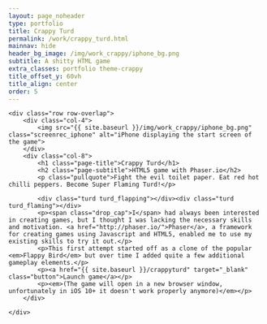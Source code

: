 ```yaml
---
layout: page_noheader
type: portfolio
title: Crappy Turd
permalink: /work/crappy_turd.html
mainnav: hide
header_bg_image: /img/work_crappy/iphone_bg.png
subtitle: A shitty HTML game 
extra_classes: portfolio theme-crappy
title_offset_y: 60vh
title_align: center
order: 5
---
```


<div class="wrapper">	

	<div class="row row-overlap">
		<div class="col-4">		
			<img src="{{ site.baseurl }}/img/work_crappy/iphone_bg.png" class="screenrec_iphone" alt="iPhone displaying the start screen of the game">						
		</div>
		<div class="col-8">
			<h1 class="page-title">Crappy Turd</h1>
			<h2 class="page-subtitle">HTML5 game with Phaser.io</h2>
			<p class="pullquote">Fight the evil toilet paper. Eat red hot chilli peppers. Become Super Flaming Turd!</p>
			
			<div class="turd turd_flapping"></div><div class="turd turd_flaming"></div>
			<p><span class="drop_cap">I</span> had always been interested in creating games, but I thought I was lacking the necessary skills and motivation. <a href="http://phaser.io/">Phaser</a>, a framework for creating games using Javascript and HTML5, enabled me to use my existing skills to try it out.</p>
			<p>This first attempt started off as a clone of the popular <em>Flappy Bird</em> but over time I added quite a few additional gameplay elements.</p>
			<p><a href="{{ site.baseurl }}/crappyturd" target="_blank" class="button">Launch game</a></p> 
			<p><em>(The game will open in a new browser window, unfortunately in iOS 10+ it doesn't work properly anymore)</em></p>	
		</div>			
			
	</div>

	

</div>